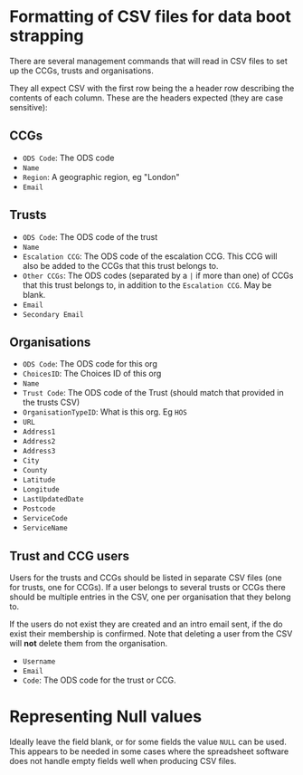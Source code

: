 # Formatting of CSV files for data boot strapping

There are several management commands that will read in CSV files to set up the
CCGs, trusts and organisations.

They all expect CSV with the first row being the a header row describing the
contents of each column. These are the headers expected (they are case
sensitive):

## CCGs

- `ODS Code`: The ODS code
- `Name`
- `Region`: A geographic region, eg "London"
- `Email`

## Trusts

- `ODS Code`: The ODS code of the trust
- `Name`
- `Escalation CCG`: The ODS code of the escalation CCG. This CCG will also be added to the CCGs that this trust belongs to.
- `Other CCGs`: The ODS codes (separated by a `|` if more than one) of CCGs that this trust belongs to, in addition to the `Escalation CCG`. May be blank.
- `Email`
- `Secondary Email`

## Organisations

- `ODS Code`: The ODS code for this org
- `ChoicesID`: The Choices ID of this org
- `Name`
- `Trust Code`: The ODS code of the Trust (should match that provided in the trusts CSV)
- `OrganisationTypeID`: What is this org. Eg `HOS`
- `URL`
- `Address1`
- `Address2`
- `Address3`
- `City`
- `County`
- `Latitude`
- `Longitude`
- `LastUpdatedDate`
- `Postcode`
- `ServiceCode`
- `ServiceName`

## Trust and CCG users

Users for the trusts and CCGs should be listed in separate CSV files (one for trusts, one for CCGs). If a user belongs to several trusts or CCGs there should be multiple entries in the CSV, one per organisation that they belong to.

If the users do not exist they are created and an intro email sent, if the do exist their membership is confirmed. Note that deleting a user from the CSV will **not** delete them from the organisation.

- `Username`
- `Email`
- `Code`: The ODS code for the trust or CCG.


# Representing Null values

Ideally leave the field blank, or for some fields the value `NULL` can be used.
This appears to be needed in some cases where the spreadsheet software does not
handle empty fields well when producing CSV files.
